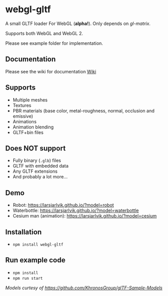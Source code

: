 # webgl-gltf
A small GLTF loader For WebGL (**alpha!**). Only depends on *gl-matrix*.

Supports both WebGL and WebGL 2.

Please see example folder for implementation.

## Documentation
Please see the wiki for documentation
[Wiki](https://github.com/larsjarlvik/webgl-gltf/wiki)

## Supports
* Multiple meshes
* Textures
* PBR materials (base color, metal-roughness, normal, occlusion and emissive)
* Animations
* Animation blending
* GLTF+bin files

## Does NOT support
* Fully binary (`.glb`) files
* GLTF with embedded data
* Any GLTF extensions
* And probably a lot more...

## Demo
* Robot: https://larsjarlvik.github.io/?model=robot
* Waterbottle: https://larsjarlvik.github.io/?model=waterbottle
* Cesium man (animation): https://larsjarlvik.github.io/?model=cesium

## Installation
* `npm install webgl-gltf`

## Run example code
* `npm install`
* `npm run start`

*Models curtesy of https://github.com/KhronosGroup/glTF-Sample-Models*
